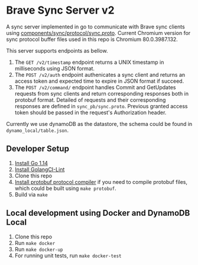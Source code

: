 # Brave Sync Server v2

A sync server implemented in go to communicate with Brave sync clients using
[components/sync/protocol/sync.proto](https://cs.chromium.org/chromium/src/components/sync/protocol/sync.proto).
Current Chromium version for sync protocol buffer files used in this repo is Chromium 80.0.3987.132.

This server supports endpoints as bellow.
1) The `GET /v2/timestamp` endpoint returns a UNIX timestamp in milliseconds using JSON format.
2) The `POST /v2/auth` endpoint authenicates a sync client and returns an access token and expected time to expire in JSON format if succeed.
3) The `POST /v2/command/` endpoint handles Commit and GetUpdates requests from sync clients and return corresponding responses both in protobuf format. Detailed of requests and their corresponding responses are defined in `sync_pb/sync.proto`. Previous granted access token should be passed in the request's Authorization header.

Currently we use dynamoDB as the datastore, the schema could be found in `dynamo_local/table.json`.

## Developer Setup
1. [Install Go 1.14](https://golang.org/doc/install)
2. [Install GolangCI-Lint](https://github.com/golangci/golangci-lint#install)
3. Clone this repo
4. [Install protobuf protocol compiler](https://github.com/protocolbuffers/protocolbuffers/protobuf#protocol-compiler-installation) if you need to compile protobuf files, which could be built using `make protobuf`.
5. Build via `make`

## Local development using Docker and DynamoDB Local
1. Clone this repo
2. Run `make docker`
3. Run `make docker-up`
4. For running unit tests, run `make docker-test`
